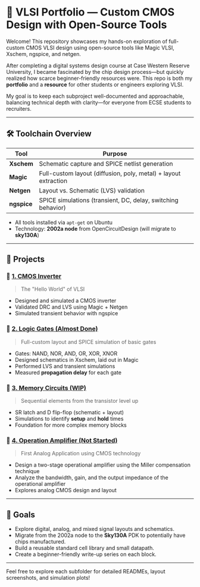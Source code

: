 # 🧠 VLSI Portfolio — Custom CMOS Design with Open-Source Tools

Welcome! This repository showcases my hands-on exploration of full-custom CMOS VLSI design using open-source tools like Magic VLSI, Xschem, ngspice, and netgen.

After completing a digital systems design course at Case Western Reserve University, I became fascinated by the chip design process—but quickly realized how scarce beginner-friendly resources were. This repo is both my **portfolio** and a **resource** for other students or engineers exploring VLSI.

My goal is to keep each subproject well-documented and approachable, balancing technical depth with clarity—for everyone from ECSE students to recruiters.

---

## 🛠️ Toolchain Overview

| Tool       | Purpose                                                                 |
|------------|-------------------------------------------------------------------------|
| **Xschem** | Schematic capture and SPICE netlist generation                          |
| **Magic**  | Full-custom layout (diffusion, poly, metal) + layout extraction         |
| **Netgen** | Layout vs. Schematic (LVS) validation                                   |
| **ngspice**| SPICE simulations (transient, DC, delay, switching behavior)            |

- All tools installed via `apt-get` on Ubuntu
- Technology: **2002a node** from OpenCircuitDesign (will migrate to **sky130A**)

---

## 📁 Projects

### 🔹 [1. CMOS Inverter](./CMOSInverter)
> The "Hello World" of VLSI

- Designed and simulated a CMOS inverter
- Validated DRC and LVS using Magic + Netgen
- Simulated transient behavior with ngspice

### 🔹 [2. Logic Gates (Almost Done)](./LogicGates)
> Full-custom layout and SPICE simulation of basic gates

- Gates: NAND, NOR, AND, OR, XOR, XNOR
- Designed schematics in Xschem, laid out in Magic
- Performed LVS and transient simulations
- Measured **propagation delay** for each gate

### 🔹 [3. Memory Circuits (WIP)](./MemoryCircuits)
> Sequential elements from the transistor level up

- SR latch and D flip-flop (schematic + layout)
- Simulations to identify **setup** and **hold** times
- Foundation for more complex memory blocks

### 🔹 [4. Operation Amplifier (Not Started)](./OperationalAmplifier)
> First Analog Application using CMOS technology

- Design a two-stage operational amplifier using the Miller compensation technique
- Analyze the bandwidth, gain, and the output impedance of the operational amplifier
- Explores analog CMOS design and layout
  
---

## 📌 Goals

- Explore digital, analog, and mixed signal layouts and schematics.
- Migrate from the 2002a node to the **Sky130A** PDK to potentially have chips manufactured.
- Build a reusable standard cell library and small datapath.
- Create a beginner-friendly write-up series on each block.

---

Feel free to explore each subfolder for detailed READMEs, layout screenshots, and simulation plots!
